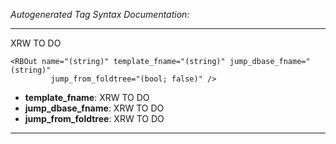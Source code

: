 _Autogenerated Tag Syntax Documentation:_

---
XRW TO DO

```
<RBOut name="(string)" template_fname="(string)" jump_dbase_fname="(string)"
         jump_from_foldtree="(bool; false)" />
```

-   **template_fname**: XRW TO DO
-   **jump_dbase_fname**: XRW TO DO
-   **jump_from_foldtree**: XRW TO DO

---
